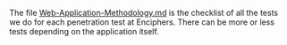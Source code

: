 The file [Web-Application-Methodology.md](https://github.com/enciphers/Methodology/blob/master/Web-Application-Methodology.md) is the checklist of all the tests we do for each penetration test at Enciphers. 
There can be more or less tests depending on the application itself.
